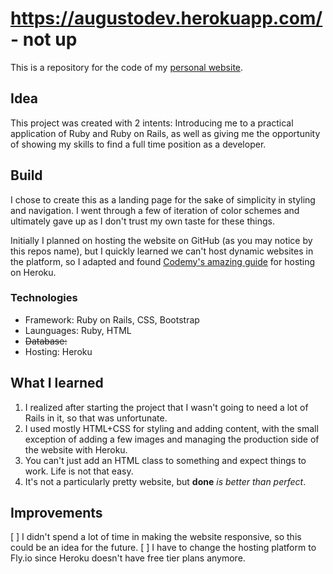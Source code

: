 # https://augustodev.herokuapp.com/ - not up 

This is a repository for the code of my [personal website](https://augustodev2.herokuapp.com/). 

## Idea

This project was created with 2 intents: Introducing me to a practical application of Ruby and Ruby on Rails, as well as giving me the opportunity of showing my skills to find a full time position as a developer.

## Build

I chose to create this as a landing page for the sake of simplicity in styling and navigation. I went through a few of iteration of color schemes and ultimately gave up as I don't trust my own taste for these things.

Initially I planned on hosting the website on GitHub (as you may notice by this repos name), but I quickly learned we can't host dynamic websites in the platform, so I adapted and found [Codemy's amazing guide](https://www.youtube.com/watch?v=XT23tcKRVvI) for hosting on Heroku.

### Technologies

* Framework: Ruby on Rails, CSS, Bootstrap
* Launguages: Ruby, HTML
* ~~Database:~~
* Hosting: Heroku

## What I learned

1. I realized after starting the project that I wasn't going to need a lot of Rails in it, so that was unfortunate. 
2. I used mostly HTML+CSS for styling and adding content, with the small exception of adding a few images and managing the production side of the website with Heroku.
3. You can't just add an HTML class to something and expect things to work. Life is not that easy.
4. It's not a particularly pretty website, but **done** *is better than perfect*.

## Improvements

[ ] I didn't spend a lot of time in making the website responsive, so this could be an idea for the future.
[ ] I have to change the hosting platform to Fly.io since Heroku doesn't have free tier plans anymore.

